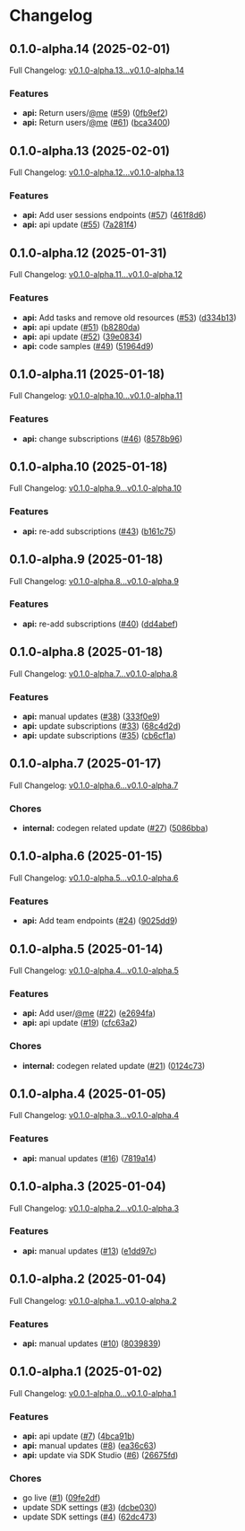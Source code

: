 # Changelog

## 0.1.0-alpha.14 (2025-02-01)

Full Changelog: [v0.1.0-alpha.13...v0.1.0-alpha.14](https://github.com/nestrilabs/nestri-node-sdk/compare/v0.1.0-alpha.13...v0.1.0-alpha.14)

### Features

* **api:** Return users/[@me](https://github.com/me) ([#59](https://github.com/nestrilabs/nestri-node-sdk/issues/59)) ([0fb9ef2](https://github.com/nestrilabs/nestri-node-sdk/commit/0fb9ef2545cdd951ac4e56bc59ed626181604e2a))
* **api:** Return users/[@me](https://github.com/me) ([#61](https://github.com/nestrilabs/nestri-node-sdk/issues/61)) ([bca3400](https://github.com/nestrilabs/nestri-node-sdk/commit/bca34003e000e6aafd76d58deba711ffc60a8ebd))

## 0.1.0-alpha.13 (2025-02-01)

Full Changelog: [v0.1.0-alpha.12...v0.1.0-alpha.13](https://github.com/nestrilabs/nestri-node-sdk/compare/v0.1.0-alpha.12...v0.1.0-alpha.13)

### Features

* **api:** Add user sessions endpoints ([#57](https://github.com/nestrilabs/nestri-node-sdk/issues/57)) ([461f8d6](https://github.com/nestrilabs/nestri-node-sdk/commit/461f8d6fb1c1d7dfa0ac406fefda1ff7839163da))
* **api:** api update ([#55](https://github.com/nestrilabs/nestri-node-sdk/issues/55)) ([7a281f4](https://github.com/nestrilabs/nestri-node-sdk/commit/7a281f458fc63da25bb482df62d5c27b849a8b3b))

## 0.1.0-alpha.12 (2025-01-31)

Full Changelog: [v0.1.0-alpha.11...v0.1.0-alpha.12](https://github.com/nestrilabs/nestri-node-sdk/compare/v0.1.0-alpha.11...v0.1.0-alpha.12)

### Features

* **api:** Add tasks and remove old resources ([#53](https://github.com/nestrilabs/nestri-node-sdk/issues/53)) ([d334b13](https://github.com/nestrilabs/nestri-node-sdk/commit/d334b132128d8367e2504c126db0e25a580a98b1))
* **api:** api update ([#51](https://github.com/nestrilabs/nestri-node-sdk/issues/51)) ([b8280da](https://github.com/nestrilabs/nestri-node-sdk/commit/b8280da35f96f5af07426bb1ad6767d84a6628eb))
* **api:** api update ([#52](https://github.com/nestrilabs/nestri-node-sdk/issues/52)) ([39e0834](https://github.com/nestrilabs/nestri-node-sdk/commit/39e0834c6a58b5a0bbb39a4117dc193fc98c1b9d))
* **api:** code samples ([#49](https://github.com/nestrilabs/nestri-node-sdk/issues/49)) ([51964d9](https://github.com/nestrilabs/nestri-node-sdk/commit/51964d9dfdc5a50e2cdeb685a25bb6eb656645cc))

## 0.1.0-alpha.11 (2025-01-18)

Full Changelog: [v0.1.0-alpha.10...v0.1.0-alpha.11](https://github.com/nestrilabs/nestri-node-sdk/compare/v0.1.0-alpha.10...v0.1.0-alpha.11)

### Features

* **api:** change subscriptions ([#46](https://github.com/nestrilabs/nestri-node-sdk/issues/46)) ([8578b96](https://github.com/nestrilabs/nestri-node-sdk/commit/8578b96f47ecee26d526de4924236968b69786ce))

## 0.1.0-alpha.10 (2025-01-18)

Full Changelog: [v0.1.0-alpha.9...v0.1.0-alpha.10](https://github.com/nestrilabs/nestri-node-sdk/compare/v0.1.0-alpha.9...v0.1.0-alpha.10)

### Features

* **api:** re-add subscriptions ([#43](https://github.com/nestrilabs/nestri-node-sdk/issues/43)) ([b161c75](https://github.com/nestrilabs/nestri-node-sdk/commit/b161c75f96e502fe501574a8c7ca536cb6b9f881))

## 0.1.0-alpha.9 (2025-01-18)

Full Changelog: [v0.1.0-alpha.8...v0.1.0-alpha.9](https://github.com/nestrilabs/nestri-node-sdk/compare/v0.1.0-alpha.8...v0.1.0-alpha.9)

### Features

* **api:** re-add subscriptions ([#40](https://github.com/nestrilabs/nestri-node-sdk/issues/40)) ([dd4abef](https://github.com/nestrilabs/nestri-node-sdk/commit/dd4abef42b06fa9615b5262a136df080f3afd88c))

## 0.1.0-alpha.8 (2025-01-18)

Full Changelog: [v0.1.0-alpha.7...v0.1.0-alpha.8](https://github.com/nestrilabs/nestri-node-sdk/compare/v0.1.0-alpha.7...v0.1.0-alpha.8)

### Features

* **api:** manual updates ([#38](https://github.com/nestrilabs/nestri-node-sdk/issues/38)) ([333f0e9](https://github.com/nestrilabs/nestri-node-sdk/commit/333f0e94c65c8a2958c925ecd71384174bfeb9fc))
* **api:** update subscriptions ([#33](https://github.com/nestrilabs/nestri-node-sdk/issues/33)) ([68c4d2d](https://github.com/nestrilabs/nestri-node-sdk/commit/68c4d2d9f614ab972c622f802cb1730fe07fd04b))
* **api:** update subscriptions ([#35](https://github.com/nestrilabs/nestri-node-sdk/issues/35)) ([cb6cf1a](https://github.com/nestrilabs/nestri-node-sdk/commit/cb6cf1a949072a9938fe76ed962b2448eb02b3e3))

## 0.1.0-alpha.7 (2025-01-17)

Full Changelog: [v0.1.0-alpha.6...v0.1.0-alpha.7](https://github.com/nestrilabs/nestri-node-sdk/compare/v0.1.0-alpha.6...v0.1.0-alpha.7)

### Chores

* **internal:** codegen related update ([#27](https://github.com/nestrilabs/nestri-node-sdk/issues/27)) ([5086bba](https://github.com/nestrilabs/nestri-node-sdk/commit/5086bba5e452aa511b0b1964b42c95c85b8050a6))

## 0.1.0-alpha.6 (2025-01-15)

Full Changelog: [v0.1.0-alpha.5...v0.1.0-alpha.6](https://github.com/nestrilabs/nestri-node-sdk/compare/v0.1.0-alpha.5...v0.1.0-alpha.6)

### Features

* **api:** Add team endpoints ([#24](https://github.com/nestrilabs/nestri-node-sdk/issues/24)) ([9025dd9](https://github.com/nestrilabs/nestri-node-sdk/commit/9025dd9e062c65dbad4a5fedc9658370a02983d8))

## 0.1.0-alpha.5 (2025-01-14)

Full Changelog: [v0.1.0-alpha.4...v0.1.0-alpha.5](https://github.com/nestrilabs/nestri-node-sdk/compare/v0.1.0-alpha.4...v0.1.0-alpha.5)

### Features

* **api:** Add user/[@me](https://github.com/me) ([#22](https://github.com/nestrilabs/nestri-node-sdk/issues/22)) ([e2694fa](https://github.com/nestrilabs/nestri-node-sdk/commit/e2694fa8f1b2469019e99e9c3105f9d27c30d931))
* **api:** api update ([#19](https://github.com/nestrilabs/nestri-node-sdk/issues/19)) ([cfc63a2](https://github.com/nestrilabs/nestri-node-sdk/commit/cfc63a21ffdcd5418086c60d69e93a9875ec8fa9))


### Chores

* **internal:** codegen related update ([#21](https://github.com/nestrilabs/nestri-node-sdk/issues/21)) ([0124c73](https://github.com/nestrilabs/nestri-node-sdk/commit/0124c732264c64179ceee8976f54a765c7100774))

## 0.1.0-alpha.4 (2025-01-05)

Full Changelog: [v0.1.0-alpha.3...v0.1.0-alpha.4](https://github.com/nestrilabs/nestri-node-sdk/compare/v0.1.0-alpha.3...v0.1.0-alpha.4)

### Features

* **api:** manual updates ([#16](https://github.com/nestrilabs/nestri-node-sdk/issues/16)) ([7819a14](https://github.com/nestrilabs/nestri-node-sdk/commit/7819a1433739f77174a5e97490412125fc14233c))

## 0.1.0-alpha.3 (2025-01-04)

Full Changelog: [v0.1.0-alpha.2...v0.1.0-alpha.3](https://github.com/nestrilabs/nestri-node-sdk/compare/v0.1.0-alpha.2...v0.1.0-alpha.3)

### Features

* **api:** manual updates ([#13](https://github.com/nestrilabs/nestri-node-sdk/issues/13)) ([e1dd97c](https://github.com/nestrilabs/nestri-node-sdk/commit/e1dd97c3a6005392d11aad73e52a5012d70cde1c))

## 0.1.0-alpha.2 (2025-01-04)

Full Changelog: [v0.1.0-alpha.1...v0.1.0-alpha.2](https://github.com/nestrilabs/nestri-node-sdk/compare/v0.1.0-alpha.1...v0.1.0-alpha.2)

### Features

* **api:** manual updates ([#10](https://github.com/nestrilabs/nestri-node-sdk/issues/10)) ([8039839](https://github.com/nestrilabs/nestri-node-sdk/commit/80398396dbbd42da2c54d7b391e73cb855622dd7))

## 0.1.0-alpha.1 (2025-01-02)

Full Changelog: [v0.0.1-alpha.0...v0.1.0-alpha.1](https://github.com/nestrilabs/nestri-node-sdk/compare/v0.0.1-alpha.0...v0.1.0-alpha.1)

### Features

* **api:** api update ([#7](https://github.com/nestrilabs/nestri-node-sdk/issues/7)) ([4bca91b](https://github.com/nestrilabs/nestri-node-sdk/commit/4bca91bf414f5aa000a0ff70ec37ea626cc85749))
* **api:** manual updates ([#8](https://github.com/nestrilabs/nestri-node-sdk/issues/8)) ([ea36c63](https://github.com/nestrilabs/nestri-node-sdk/commit/ea36c63827d5a1375a1c55b1f6ffbfd140111684))
* **api:** update via SDK Studio ([#6](https://github.com/nestrilabs/nestri-node-sdk/issues/6)) ([26675fd](https://github.com/nestrilabs/nestri-node-sdk/commit/26675fd3a5a9b0b83cee8fa6211e7c2f80c48985))


### Chores

* go live ([#1](https://github.com/nestrilabs/nestri-node-sdk/issues/1)) ([09fe2df](https://github.com/nestrilabs/nestri-node-sdk/commit/09fe2df786a155a86f5432fa49a42ca2dcf7ce7f))
* update SDK settings ([#3](https://github.com/nestrilabs/nestri-node-sdk/issues/3)) ([dcbe030](https://github.com/nestrilabs/nestri-node-sdk/commit/dcbe03074482d5f7e92af0d368865d5406c6d669))
* update SDK settings ([#4](https://github.com/nestrilabs/nestri-node-sdk/issues/4)) ([62dc473](https://github.com/nestrilabs/nestri-node-sdk/commit/62dc473e0ec39c19d6dbec5a29c66e1f0d5f8561))
